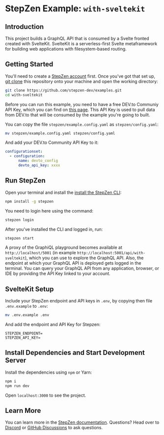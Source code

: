 # StepZen Example: `with-sveltekit`

## Introduction

This project builds a GraphQL API that is consumed by a Svelte fronted created with SvelteKit. SvelteKit is a serverless-first Svelte metaframework for building web applications with filesystem-based routing.

## Getting Started

You'll need to create a [StepZen account](https://stepzen.com/signup) first. Once you've got that set up, [git clone](https://www.atlassian.com/git/tutorials/setting-up-a-repository/git-clone) this repository onto your machine and open the working directory:

```bash
git clone https://github.com/stepzen-dev/examples.git
cd with-sveltekit
```

Before you can run this example, you need to have a free DEV.to Communiy API Key, which you can find on [this page](https://dev.to/settings/account). This API Key is used to pull data from DEV.to that will be consumed by the example you're going to built.

You can copy the file `stepzen/example.config.yaml` as `stepzen/config.yaml`:

```bash
mv stepzen/example.config.yaml stepzen/config.yaml
```

And add your DEV.to Community API Key to it:

```yaml
configurationset:
  - configuration:
      name: devto_config
      devto_api_key: xxxx
```

## Run StepZen

Open your terminal and install the [install the StepZen CLI](https://stepzen.com/docs/quick-start):

```bash
npm install -g stepzen
```

You need to login here using the command:

```bash
stepzen login
```

After you've installed the CLI and logged in, run:

```bash
stepzen start
```

A proxy of the GraphiQL playground becomes available at `http://localhost/5001` (in example `http://localhost:5001/api/with-sveltekit`), which you can use to explore the GraphQL API. Also, the endpoint at which your GraphQL API is deployed gets logged in the terminal. You can query your GraphQL API from any application, browser, or IDE by providing the API Key linked to your account.

## SvelteKit Setup

Include your StepZen endpoint and API keys in `.env`, by copying then file `.env.example` to `.env`:

```bash
mv .env.example .env
```

And add the endpoint and API Key for Stepzen:

```
STEPZEN_ENDPOINT=
STEPZEN_API_KEY=
```

## Install Dependencies and Start Development Server

Install the dependencies using `npm` or Yarn:

```bash
npm i
npm run dev
```

Open `localhost:3000` to see the project.

## Learn More

You can learn more in the [StepZen documentation](https://stepzen.com/docs). Questions? Head over to [Discord](https://discord.gg/9k2VdPn2FR) or [GitHub Discussions](https://github.com/stepzen-dev/examples/discussions) to ask questions.
